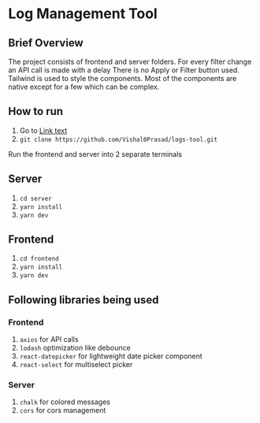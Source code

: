 # Log Management Tool

## Brief Overview

The project consists of frontend and server folders.
For every filter change an API call is made with a delay
There is no Apply or Filter button used.
Tailwind is used to style the components.
Most of the components are native except for a few which can be complex.

## How to run

1. Go to [Link text](https://github.com/Vishal0Prasad/logs-tool)
2. `git clone https://github.com/Vishal0Prasad/logs-tool.git`

Run the frontend and server into 2 separate terminals

## Server

1. `cd server`
2. `yarn install`
3. `yarn dev`

## Frontend

1. `cd frontend`
2. `yarn install`
3. `yarn dev`

## Following libraries being used

### Frontend

1. `axios` for API calls
2. `lodash` optimization like debounce
3. `react-datepicker` for lightweight date picker component
4. `react-select` for multiselect picker

### Server

1. `chalk` for colored messages
2. `cors` for cors management

